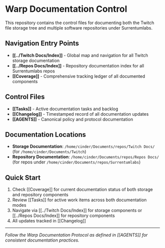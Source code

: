 # Warp Documentation Control

This repository contains the control files for documenting both the Twitch file storage tree and multiple software repositories under Surrentumlabs.

## Navigation Entry Points

- **[[../Twitch Docs/Index]]** - Global map and navigation for all Twitch storage documentation
- **[[../Repos Docs/Index]]** - Repository documentation index for all Surrentumlabs repos
- **[[Coverage]]** - Comprehensive tracking ledger of all documented components

## Control Files

- **[[Tasks]]** - Active documentation tasks and backlog
- **[[Changelog]]** - Timestamped record of all documentation updates  
- **[[AGENTS]]** - Canonical policy and protocol documentation

## Documentation Locations

- **Storage Documentation**: `/home/cinder/Documents/repos/Twitch Docs/` (for `/home/cinder/Documents/Twitch`)
- **Repository Documentation**: `/home/cinder/Documents/repos/Repos Docs/` (for repos under `/home/cinder/Documents/repos/Surrentumlabs`)

## Quick Start

1. Check [[Coverage]] for current documentation status of both storage and repository components
2. Review [[Tasks]] for active work items across both documentation modes
3. Navigate via [[../Twitch Docs/Index]] for storage components or [[../Repos Docs/Index]] for repository components
4. All updates tracked in [[Changelog]]

---

*Follow the Warp Documentation Protocol as defined in [[AGENTS]] for consistent documentation practices.*
